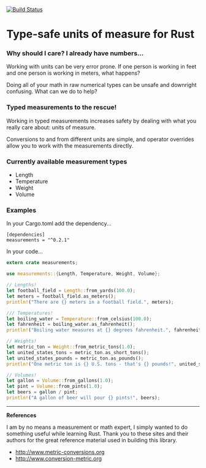 [![Build Status](https://travis-ci.org/jocull/rust-measurements.svg)](https://travis-ci.org/jocull/rust-measurements)

# Type-safe units of measure for Rust

### Why should I care? I already have numbers...

Working with units can be very error prone.
If one person is working in feet and one person is working in meters, what happens?

Doing all of your math in raw numerical types can be unsafe and downright confusing.
What can we do to help?

### Typed measurements to the rescue!

Working in typed measurements increases safety by dealing with what you really care about: units of measure.

Conversions to and from different units are simple, and operator overrides allow you to work with the measurements directly.

### Currently available measurement types

- Length
- Temperature
- Weight
- Volume

### Examples

In your Cargo.toml add the dependency...

```
[dependencies]
measurements = "^0.2.1"
```

In your code...

```rust
extern crate measurements;

use measurements::{Length, Temperature, Weight, Volume};

// Lengths!
let football_field = Length::from_yards(100.0);
let meters = football_field.as_meters();
println!("There are {} meters in a football field.", meters);

/// Temperatures!
let boiling_water = Temperature::from_celsius(100.0);
let fahrenheit = boiling_water.as_fahrenheit();
println!("Boiling water measures at {} degrees fahrenheit.", fahrenheit);

// Weights!
let metric_ton = Weight::from_metric_tons(1.0);
let united_states_tons = metric_ton.as_short_tons();
let united_states_pounds = metric_ton.as_pounds();
println!("One metric ton is {} U.S. tons - that's {} pounds!", united_states_tons, united_states_pounds);

// Volumes!
let gallon = Volume::from_gallons(1.0);
let pint = Volume::from_pints(1.0);
let beers = gallon / pint;
println!("A gallon of beer will pour {} pints!", beers);
```

--------------------------------------

**References**

I am by no means a measurement or math expert, I simply wanted to do something useful while learning Rust. Thank you to these sites and their authors for the great reference material used in building this library.

  - http://www.metric-conversions.org
  - http://www.conversion-metric.org
